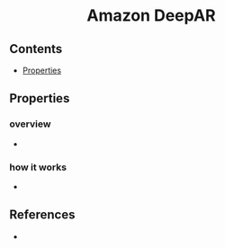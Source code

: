<h1 align="center">Amazon DeepAR</h1>

## Contents  
- [Properties](#properties)

## Properties  

### overview  
- 
### how it works  
- 


## References  
- 